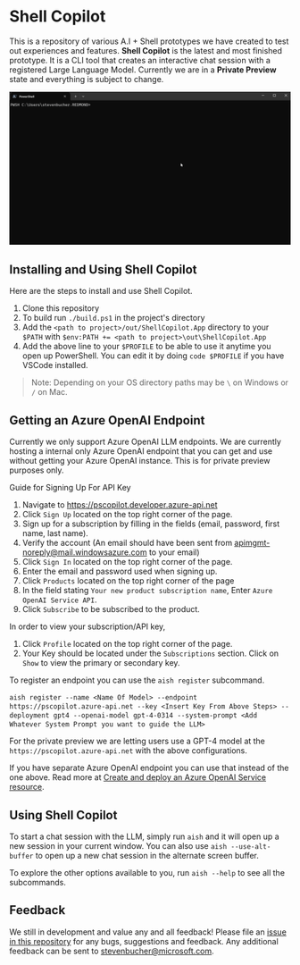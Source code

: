 # Shell Copilot

This is a repository of various A.I + Shell prototypes we have created to test out experiences and
features. **Shell Copilot** is the latest and most finished prototype. It is a CLI tool that creates
an interactive chat session with a registered Large Language Model. Currently we are in a **Private Preview** state and everything is subject to change.

![GIF showing demo of Shell Copilot](./docs/media/ShellCopilotDemo.gif)

## Installing and Using Shell Copilot

Here are the steps to install and use Shell Copilot.
1. Clone this repository
2. To build run `./build.ps1` in the project's directory
3. Add the `<path to project>/out/ShellCopilot.App` directory to your `$PATH` with `$env:PATH += <path to project>\out\ShellCopilot.App`
4. Add the above line to your `$PROFILE` to be able to use it anytime you open up PowerShell. You can edit it by doing `code $PROFILE` if you have VSCode installed.

> Note: Depending on your OS directory paths may be `\` on Windows or `/` on Mac.

## Getting an Azure OpenAI Endpoint

Currently we only support Azure OpenAI LLM endpoints. We are currently hosting a internal only Azure
OpenAI endpoint that you can get and use without getting your Azure OpenAI instance. This is for private preview purposes only.

Guide for Signing Up For API Key
1.  Navigate to <https://pscopilot.developer.azure-api.net>
2.  Click `Sign Up` located on the top right corner of the page.
3.  Sign up for a subscription by filling in the fields (email, password, first name, last name).
4.  Verify the account (An email should have been sent from
    <apimgmt-noreply@mail.windowsazure.com> to your email)
5.  Click `Sign In` located on the top right corner of the page.
6.  Enter the email and password used when signing up.
7.  Click `Products` located on the top right corner of the page
8.  In the field stating `Your new product subscription name`, Enter `Azure OpenAI Service API`.
9.  Click `Subscribe` to be subscribed to the product.

In order to view your subscription/API key,
1.  Click `Profile` located on the top right corner of the page.
2.  Your Key should be located under the `Subscriptions` section. Click on `Show` to view the
    primary or secondary key.

To register an endpoint you can use the `aish register` subcommand.

```console
aish register --name <Name Of Model> --endpoint https://pscopilot.azure-api.net --key <Insert Key From Above Steps> --deployment gpt4 --openai-model gpt-4-0314 --system-prompt <Add Whatever System Prompt you want to guide the LLM>
```

For the private preview we are letting users use a GPT-4 model at the
`https://pscopilot.azure-api.net` with the above configurations.

If you have separate Azure OpenAI endpoint you can use that instead of the one above. Read more at
[Create and deploy an Azure OpenAI Service resource](https://learn.microsoft.com/en-us/azure/ai-services/openai/how-to/create-resource?pivots=ps).

## Using Shell Copilot

To start a chat session with the LLM, simply run `aish` and it will open up a new session in your current window. You can also use `aish --use-alt-buffer` to open up a new chat session in the alternate screen buffer. 

To explore the other options available to you, run `aish --help` to see all the subcommands.

## Feedback

We still in development and value any and all feedback! Please file an [issue in this repository](https://github.com/PowerShell/ShellCopilot/issues) for
any bugs, suggestions and feedback. Any additional feedback can be sent to
stevenbucher@microsoft.com.
